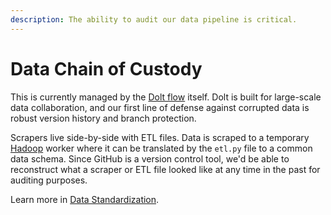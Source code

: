 ```yaml
---
description: The ability to audit our data pipeline is critical.
---
```


# Data Chain of Custody

This is currently managed by the [Dolt flow](https://www.dolthub.com/) itself. Dolt is built for large-scale data collaboration, and our first line of defense against corrupted data is robust version history and branch protection.

Scrapers live side-by-side with ETL files. Data is scraped to a temporary [Hadoop](https://en.wikipedia.org/wiki/Apache\_Hadoop) worker where it can be translated by the `etl.py` file to a common data schema. Since GitHub is a version control tool, we'd be able to reconstruct what a scraper or ETL file looked like at any time in the past for auditing purposes.

Learn more in [Data Standardization](../../components/data-storage/data-standardization.md).
